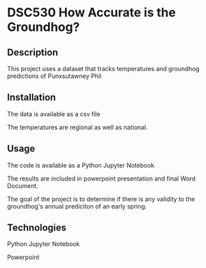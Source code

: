 # DSC530 How Accurate is the Groundhog?
## Description
This project uses a dataset that tracks temperatures and groundhog predictions of Punxsutawney Phil

## Installation
The data is available as a csv file

The temperatures are regional as well as national.

## Usage
The code is available as a Python Jupyter Notebook

The results are included in powerpoint presentation and final Word Document.

The goal of the project is to determine if there is any validity to the groundhog's annual prediciton of an early spring.

## Technologies
Python Jupyter Notebook

Powerpoint
